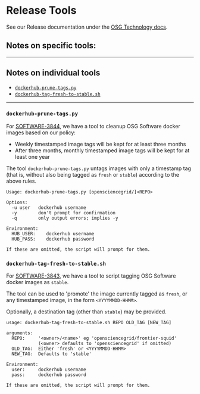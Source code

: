 # Release Tools

See our Release documentation under the
[OSG Technology docs](https://opensciencegrid.org/technology/release/cut-sw-release/).

## Notes on specific tools:

---

## Notes on individual tools
 - [`dockerhub-prune-tags.py`](#dockerhub-prune-tags)
 - [`dockerhub-tag-fresh-to-stable.sh`](#dockerhub-tag-fresh-to-stable)

---

### `dockerhub-prune-tags.py`

For [SOFTWARE-3844](https://opensciencegrid.atlassian.net/browse/SOFTWARE-3844),
we have a tool to cleanup OSG Software docker images based on our policy:

-   Weekly timestamped image tags will be kept for at least three months
-   After three months, monthly timestamped image tags will be kept for at least one year

The tool `dockerhub-prune-tags.py` untags images with only a timestamp tag
(that is, without also being tagged as `fresh` or `stable`) according to the
above rules.

```
Usage: dockerhub-prune-tags.py [opensciencegrid/]<REPO>

Options:
  -u user   dockerhub username
  -y        don't prompt for confirmation
  -q        only output errors; implies -y

Environment:
  HUB_USER:    dockerhub username
  HUB_PASS:    dockerhub password

If these are omitted, the script will prompt for them.
```

### `dockerhub-tag-fresh-to-stable.sh`

For [SOFTWARE-3843](https://opensciencegrid.atlassian.net/browse/SOFTWARE-3843),
we have a tool to script tagging OSG Software docker images as `stable`.

The tool can be used to 'promote' the image currently tagged as `fresh`,
or any timestamped image, in the form `<YYYYMMDD-HHMM>`.

Optionally, a destination tag (other than `stable`) may be provided.

```
usage: dockerhub-tag-fresh-to-stable.sh REPO OLD_TAG [NEW_TAG]

arguments:
  REPO:     '<owner>/<name>' eg 'opensciencegrid/frontier-squid'
            (<owner> defaults to 'opensciencegrid' if omitted)
  OLD_TAG:  Either 'fresh' or <YYYYMMDD-HHMM>
  NEW_TAG:  Defaults to 'stable'

Environment:
  user:     dockerhub username
  pass:     dockerhub password

If these are omitted, the script will prompt for them.
```
